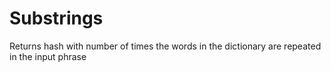# Substrings
Returns hash with number of times the words in the dictionary are repeated in the input phrase
